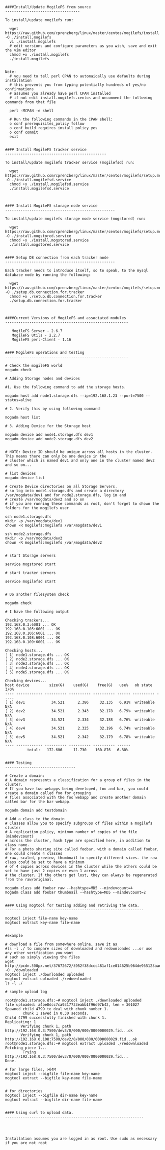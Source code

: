     ####Install/Update MogileFS from source
    ----------------------------------
    
    To install/update mogilefs run:
    
      wget https://raw.github.com/cprenzberg/linux/master/centos/mogilefs/install.mogilefs.centos -O ./install.mogilefs  
      vi ./install.mogilefs     
      # edit versions and configure parameters as you wish, save and exit the vim editor   
      chmod +x ./install.mogilefs     
      ./install.mogilefs     
      
      
    Note:   
      # you need to tell perl CPAN to automaically use defaults during installation   
      # this prevents you from typing potentially hundreds of yes/no confirmations   
      # assumes you already have perl CPAN installed   
      # if not edit install.mogilefs.centos and uncomment the following commands from that file   
      
      perl -MCPAN -e shell    
      
      # Run the following commands in the CPAN shell:   
      o conf prerequisites_policy follow   
      o conf build_requires_install_policy yes   
      o conf commit   
      exit    
      
      
    #### Install MogileFS tracker service 
    ----------------------------------------------
    
    To install/update mogilefs tracker service (mogilefsd) run:
    
      wget https://raw.github.com/cprenzberg/linux/master/centos/mogilefs/setup.mogilefsd.service.centos -O ./install.mogilefsd.service   
      chmod +x ./install.mogilefsd.service  
      ./install.mogilefsd.service   
      
      
      
    #### Install MogileFS storage node service 
    --------------------------------------------------
    
    To install/update mogilefs storage node service (mogstored) run:
    
      wget https://raw.github.com/cprenzberg/linux/master/centos/mogilefs/setup.mogstored.service.centos -O ./install.mogstored.service   
      chmod +x ./install.mogstored.service   
      ./install.mogstored.service   
      
      
    #### Setup DB connection from each tracker node
    --------------------------------------------------
    
    Each tracker needs to introduce itself, so to speak, to the mysql database node by running the following:   
    
      wget https://raw.github.com/cprenzberg/linux/master/centos/mogilefs/setup.mogilefsd.db.connection -O ./setup.db.connection.for.tracker    
      chmod +x ./setup.db.connection.for.tracker    
      ./setup.db.connection.for.tracker    
      
    
    
    ####Current Versions of MogileFS and associated modules
    --------------------------------------------------------
    
       MogileFS Server - 2.6.7    
       MogileFS Utils - 2.2.7    
       MogileFS perl-Client - 1.16  
   
   
    #### MogileFS operations and testing
    --------------------------------------------------------
    
    # Check the mogileFS world   
    mogadm check   

    # Adding Storage nodes and devices   

    #1. Use the following command to add the storage hosts.   
    
    mogadm host add node1.storage.dfs --ip=192.168.1.23 --port=7500 --status=alive   
    
    # 2. Verify this by using following command    
    
    mogadm host list    
    
    # 3. Adding Device for the Storage host     
    
    mogadm device add node1.storage.dfs dev1   
    mogadm device add node2.storage.dfs dev2   

    
    # NOTE: Device ID should be unique across all hosts in the cluster. This means there can only be one device in the    
    # cluster which is named dev1 and only one in the cluster named dev2 and so on...   
    
    # list devices   
    mogadm device list   
    
    # Create Device directories on all Storage Servers.    
    # so log into node1.storage.dfs and create a directory /var/mogdata/dev1 and for node2.storage.dfs, log in and    
    # create /var/mogdata/dev2 and so on    
    # if you are running these commands as root, don't forget to chown the folders for the mogilefs user    
    
    ssh node1.storage.dfs    
    mkdir -p /var/mogdata/dev1    
    chown -R mogilefs:mogilefs /var/mogdata/dev1    
    
    ssh node2.storage.dfs    
    mkdir -p /var/mogdata/dev2    
    chown -R mogilefs:mogilefs /var/mogdata/dev2    
    
    
    # start Storage servers     
    
    service mogstored start
    
    # start tracker servers
    
    service mogilefsd start
    
    
    # Do another filesystem check 
    
    mogadm check
    
    # I have the following output
    
    Checking trackers...
    192.168.0.3:6001 ... OK   
    192.168.0.105:6001 ... OK   
    192.168.0.106:6001 ... OK   
    192.168.0.108:6001 ... OK   
    192.168.0.109:6001 ... OK   

    Checking hosts...
    [ 1] node1.storage.dfs ... OK   
    [ 2] node2.storage.dfs ... OK   
    [ 3] node3.storage.dfs ... OK   
    [ 4] node4.storage.dfs ... OK   
    [ 5] node5.storage.dfs ... OK   

    Checking devices...    
    host device         size(G)    used(G)    free(G)   use%   ob state   I/O%   
    ---- ------------ ---------- ---------- ---------- ------ ---------- -----   
    [ 1] dev1            34.521      2.386     32.135   6.91%  writeable   N/A   
    [ 2] dev2            34.521      2.343     32.178   6.79%  writeable   N/A   
    [ 3] dev3            34.521      2.334     32.188   6.76%  writeable   N/A   
    [ 4] dev4            34.521      2.325     32.196   6.74%  writeable   N/A   
    [ 5] dev5            34.521      2.342     32.179   6.78%  writeable   N/A   
    ---- ------------ ---------- ---------- ---------- ------   
              total:   172.606     11.730    160.876   6.80%    

    
    #### Testing   
    --------------------------------   
    
    # Create a domain:    
    # A domain represents a classification for a group of files in the cluster.   
    # If you have two webapps being developed, foo and bar, you could create a domain called foo for grouping    
    # files associated with the foo webapp and create another domain called bar for the bar webapp.    
    
    mogadm domain add testdomain    
    
    # Add a class to the domain    
    # Classes allow you to specify subgroups of files within a mogilefs cluster    
    # A replication policy, minimum number of copies of the file (mindevcount)    
    # across the cluster, hash type are specified here, in addition to class name.    
    # For a photo sharing site called foobar, with a domain called foobar, one could create 4 classes    
    # raw, scaled, preview, thumbnail to specify different sizes. the raw class could be set to have a minimum    
    # of 4 copies across devices in the cluster while the others could be set to have just 2 copies or even 1 across    
    # the cluster. If the others get lost, they can always be regenerated from the raw/original.    
    
    mogadm class add foobar raw --hashtype=MD5 --mindevcount=4    
    mogadm class add foobar thumbnail --hashtype=MD5 --mindevcount=2    


    #### Using mogtool for testing adding and retriving the data.     
    ---------------------------------------------------------------    
    
    mogtool inject file-name key-name    
    mogtool extract key-name file-name    
    
    
    #example
    
    # download a file from somewhere online, save it as 
    #ls -l ./ to compare sizes of downloaded and redownloaded ...or use any other verification you want 
    # such as simply viewing the files
    wget http://pcdn.500px.net/37672672/3952f38dccc481af1ce014625b964de965123aae/4.jpg -O ./downloaded
    mogtool inject ./downloaded uploaded
    mogtool extract uploaded ./redownloaded
    ls -l ./
    
    # sample upload log
    
    root@node1.storage.dfs:~# mogtool inject ./downloaded uploaded
    file uploaded: a4be8dcc7ca9317723eabb1f96d97b42, len = 301027
    Spawned child 4799 to deal with chunk number 1.
            chunk 1 saved in 0.30 seconds.
    Child 4799 successfully finished with chunk 1.
    Replicating: 1
           Verifying chunk 1, path http://192.168.0.3:7500/dev3/0/000/000/0000000029.fid...ok
           Verifying chunk 1, path http://192.168.0.108:7500/dev2/0/000/000/0000000029.fid...ok
    root@node1.storage.dfs:~# mogtool extract uploaded ./redownloaded
    Fetching piece 1...
            Trying http://192.168.0.3:7500/dev3/0/000/000/0000000029.fid...
    Done.
    
    # for large files, >64M    
    mogtool inject --bigfile file-name key-name    
    mogtool extract --bigfile key-name file-name    
    
    
    # for directories    
    mogtool inject --bigfile dir-name key-name    
    mogtool extract --bigfile dir-name file-name     

    
    #### Using curl to upload data.
    ---------------------------------------------------------------
    
    
    
    
    Installation assumes you are logged in as root. Use sudo as necessary if you are not root
